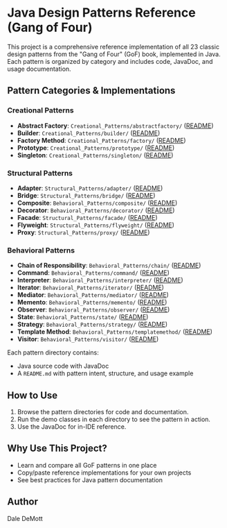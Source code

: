 

# Java Design Patterns Reference (Gang of Four)

This project is a comprehensive reference implementation of all 23 classic design patterns from the "Gang of Four" (GoF) book, implemented in Java. Each pattern is organized by category and includes code, JavaDoc, and usage documentation.

## Pattern Categories & Implementations

### Creational Patterns
- **Abstract Factory**: `Creational_Patterns/abstractfactory/` ([README](src/com/demott/patterns/Creational_Patterns/abstractfactory/README.md))
- **Builder**: `Creational_Patterns/builder/` ([README](src/com/demott/patterns/Creational_Patterns/builder/README.md))
- **Factory Method**: `Creational_Patterns/factory/` ([README](src/com/demott/patterns/Creational_Patterns/factory/README.md))
- **Prototype**: `Creational_Patterns/prototype/` ([README](src/com/demott/patterns/Creational_Patterns/prototype/README.md))
- **Singleton**: `Creational_Patterns/singleton/` ([README](src/com/demott/patterns/Creational_Patterns/singleton/README.md))

### Structural Patterns
- **Adapter**: `Structural_Patterns/adapter/` ([README](src/com/demott/patterns/Structural_Patterns/adapter/README.md))
- **Bridge**: `Structural_Patterns/bridge/` ([README](src/com/demott/patterns/Structural_Patterns/bridge/README.md))
- **Composite**: `Behavioral_Patterns/composite/` ([README](src/com/demott/patterns/Behavioral_Patterns/composite/README.md))
- **Decorator**: `Behavioral_Patterns/decorator/` ([README](src/com/demott/patterns/Behavioral_Patterns/decorator/README.md))
- **Facade**: `Structural_Patterns/facade/` ([README](src/com/demott/patterns/Structural_Patterns/facade/README.md))
- **Flyweight**: `Structural_Patterns/flyweight/` ([README](src/com/demott/patterns/Structural_Patterns/flyweight/README.md))
- **Proxy**: `Structural_Patterns/proxy/` ([README](src/com/demott/patterns/Structural_Patterns/proxy/README.md))

### Behavioral Patterns
- **Chain of Responsibility**: `Behavioral_Patterns/chain/` ([README](src/com/demott/patterns/Behavioral_Patterns/chain/README.md))
- **Command**: `Behavioral_Patterns/command/` ([README](src/com/demott/patterns/Behavioral_Patterns/command/README.md))
- **Interpreter**: `Behavioral_Patterns/interpreter/` ([README](src/com/demott/patterns/Behavioral_Patterns/interpreter/README.md))
- **Iterator**: `Behavioral_Patterns/iterator/` ([README](src/com/demott/patterns/Behavioral_Patterns/iterator/README.md))
- **Mediator**: `Behavioral_Patterns/mediator/` ([README](src/com/demott/patterns/Behavioral_Patterns/mediator/README.md))
- **Memento**: `Behavioral_Patterns/memento/` ([README](src/com/demott/patterns/Behavioral_Patterns/memento/README.md))
- **Observer**: `Behavioral_Patterns/observer/` ([README](src/com/demott/patterns/Behavioral_Patterns/observer/README.md))
- **State**: `Behavioral_Patterns/state/` ([README](src/com/demott/patterns/Behavioral_Patterns/state/README.md))
- **Strategy**: `Behavioral_Patterns/strategy/` ([README](src/com/demott/patterns/Behavioral_Patterns/strategy/README.md))
- **Template Method**: `Behavioral_Patterns/templatemethod/` ([README](src/com/demott/patterns/Behavioral_Patterns/templatemethod/README.md))
- **Visitor**: `Behavioral_Patterns/visitor/` ([README](src/com/demott/patterns/Behavioral_Patterns/visitor/README.md))

Each pattern directory contains:
- Java source code with JavaDoc
- A `README.md` with pattern intent, structure, and usage example

## How to Use

1. Browse the pattern directories for code and documentation.
2. Run the demo classes in each directory to see the pattern in action.
3. Use the JavaDoc for in-IDE reference.

## Why Use This Project?
- Learn and compare all GoF patterns in one place
- Copy/paste reference implementations for your own projects
- See best practices for Java pattern documentation

## Author

Dale DeMott
